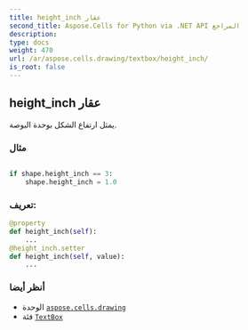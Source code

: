 ```yaml
---
title: height_inch عقار
second_title: Aspose.Cells for Python via .NET API المراجع
description:
type: docs
weight: 470
url: /ar/aspose.cells.drawing/textbox/height_inch/
is_root: false
---
```

##  height_inch عقار

يمثل ارتفاع الشكل بوحدة البوصة.

###  مثال

```python

if shape.height_inch == 3:
    shape.height_inch = 1.0

```
###  تعريف:
```python
@property
def height_inch(self):
    ...
@height_inch.setter
def height_inch(self, value):
    ...
```

###  أنظر أيضا
* الوحدة [`aspose.cells.drawing`](../../)
* فئة [`TextBox`](/cells/python-net/ar/aspose.cells.drawing/textbox)
